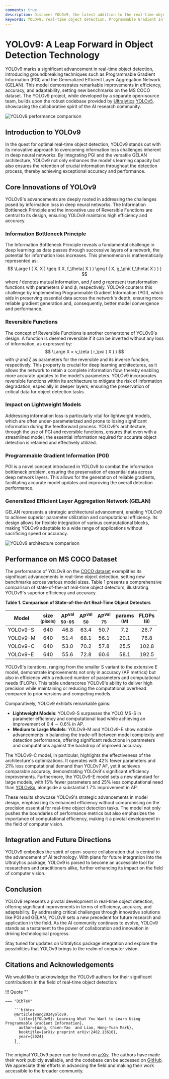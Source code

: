 ```yaml
---
comments: true
description: Discover YOLOv9, the latest addition to the real-time object detection arsenal, leveraging Programmable Gradient Information and GELAN architecture for unparalleled performance.
keywords: YOLOv9, real-time object detection, Programmable Gradient Information, GELAN architecture, Ultralytics, MS COCO dataset, open-source, lightweight model, computer vision, AI
---
```


# YOLOv9: A Leap Forward in Object Detection Technology

YOLOv9 marks a significant advancement in real-time object detection, introducing groundbreaking techniques such as Programmable Gradient Information (PGI) and the Generalized Efficient Layer Aggregation Network (GELAN). This model demonstrates remarkable improvements in efficiency, accuracy, and adaptability, setting new benchmarks on the MS COCO dataset. The YOLOv9 project, while developed by a separate open-source team, builds upon the robust codebase provided by [Ultralytics](https://ultralytics.com) [YOLOv5](yolov5.md), showcasing the collaborative spirit of the AI research community.

![YOLOv9 performance comparison](https://github.com/ultralytics/ultralytics/assets/26833433/9f41ef7b-6008-43eb-8ba1-0a9b89600100)

## Introduction to YOLOv9

In the quest for optimal real-time object detection, YOLOv9 stands out with its innovative approach to overcoming information loss challenges inherent in deep neural networks. By integrating PGI and the versatile GELAN architecture, YOLOv9 not only enhances the model's learning capacity but also ensures the retention of crucial information throughout the detection process, thereby achieving exceptional accuracy and performance.

## Core Innovations of YOLOv9

YOLOv9's advancements are deeply rooted in addressing the challenges posed by information loss in deep neural networks. The Information Bottleneck Principle and the innovative use of Reversible Functions are central to its design, ensuring YOLOv9 maintains high efficiency and accuracy.

### Information Bottleneck Principle

The Information Bottleneck Principle reveals a fundamental challenge in deep learning: as data passes through successive layers of a network, the potential for information loss increases. This phenomenon is mathematically represented as:
$$
\Large I ( X, X ) \geq I( X, f_\theta( X ) ) \geq I ( X, g_\phi( f_\theta( X ) ) )
$$
where $I$ denotes mutual information, and $f$ and $g$ represent transformation functions with parameters $\theta$ and $\phi$, respectively. YOLOv9 counters this challenge by implementing Programmable Gradient Information (PGI), which aids in preserving essential data across the network's depth, ensuring more reliable gradient generation and, consequently, better model convergence and performance.

### Reversible Functions

The concept of Reversible Functions is another cornerstone of YOLOv9's design. A function is deemed reversible if it can be inverted without any loss of information, as expressed by:
$$
\Large X = v_\zeta ( r_\psi ( X ) )
$$
with $\psi$ and $\zeta$ as parameters for the reversible and its inverse function, respectively. This property is crucial for deep learning architectures, as it allows the network to retain a complete information flow, thereby enabling more accurate updates to the model's parameters. YOLOv9 incorporates reversible functions within its architecture to mitigate the risk of information degradation, especially in deeper layers, ensuring the preservation of critical data for object detection tasks.

### Impact on Lightweight Models

Addressing information loss is particularly vital for lightweight models, which are often under-parameterized and prone to losing significant information during the feedforward process. YOLOv9's architecture, through the use of PGI and reversible functions, ensures that even with a streamlined model, the essential information required for accurate object detection is retained and effectively utilized.

### Programmable Gradient Information (PGI)

PGI is a novel concept introduced in YOLOv9 to combat the information bottleneck problem, ensuring the preservation of essential data across deep network layers. This allows for the generation of reliable gradients, facilitating accurate model updates and improving the overall detection performance.

### Generalized Efficient Layer Aggregation Network (GELAN)

GELAN represents a strategic architectural advancement, enabling YOLOv9 to achieve superior parameter utilization and computational efficiency. Its design allows for flexible integration of various computational blocks, making YOLOv9 adaptable to a wide range of applications without sacrificing speed or accuracy.

![YOLOv9 architecture comparison](https://github.com/ultralytics/ultralytics/assets/26833433/286a3971-677b-45e6-a90b-4b6bd565a7af)

## Performance on MS COCO Dataset

The performance of YOLOv9 on the [COCO dataset](../datasets/detect/coco.md) exemplifies its significant advancements in real-time object detection, setting new benchmarks across various model sizes. Table 1 presents a comprehensive comparison of state-of-the-art real-time object detectors, illustrating YOLOv9's superior efficiency and accuracy.

**Table 1. Comparison of State-of-the-Art Real-Time Object Detectors**

| Model    | size<br><sup>(pixels) | AP<sup>val<br>50-95 | AP<sup>val<br>50 | AP<sup>val<br>75 | params<br><sup>(M) | FLOPs<br><sup>(B) |
|----------|:---------------------:|:-------------------:|:----------------:|:----------------:|:------------------:|:-----------------:|
| YOLOv9-S |  640                  | 46.8                | 63.4             | 50.7             | 7.2                | 26.7              |
| YOLOv9-M |  640                  | 51.4                | 68.1             | 56.1             | 20.1               | 76.8              |
| YOLOv9-C |  640                  | 53.0                | 70.2             | 57.8             | 25.5               | 102.8             |
| YOLOv9-E |  640                  | 55.6                | 72.8             | 60.6             | 58.1               | 192.5             |

YOLOv9's iterations, ranging from the smaller S variant to the extensive E model, demonstrate improvements not only in accuracy (AP metrics) but also in efficiency with a reduced number of parameters and computational needs (FLOPs). This table underscores YOLOv9's ability to deliver high precision while maintaining or reducing the computational overhead compared to prior versions and competing models.

Comparatively, YOLOv9 exhibits remarkable gains:

- **Lightweight Models**: YOLOv9-S surpasses the YOLO MS-S in parameter efficiency and computational load while achieving an improvement of $0.4∼0.6\%$ in AP.
- **Medium to Large Models**: YOLOv9-M and YOLOv9-E show notable advancements in balancing the trade-off between model complexity and detection performance, offering significant reductions in parameters and computations against the backdrop of improved accuracy.

The YOLOv9-C model, in particular, highlights the effectiveness of the architecture's optimizations. It operates with $42\%$ fewer parameters and $21\%$ less computational demand than YOLOv7 AF, yet it achieves comparable accuracy, demonstrating YOLOv9's significant efficiency improvements. Furthermore, the YOLOv9-E model sets a new standard for large models, with $15\%$ fewer parameters and $25\%$ less computational need than [YOLOv8x](yolov8.md), alongside a substantial $1.7\%$ improvement in AP.

These results showcase YOLOv9's strategic advancements in model design, emphasizing its enhanced efficiency without compromising on the precision essential for real-time object detection tasks. The model not only pushes the boundaries of performance metrics but also emphasizes the importance of computational efficiency, making it a pivotal development in the field of computer vision.

## Integration and Future Directions

YOLOv9 embodies the spirit of open-source collaboration that is central to the advancement of AI technology. With plans for future integration into the Ultralytics package, YOLOv9 is poised to become an accessible tool for researchers and practitioners alike, further enhancing its impact on the field of computer vision.

## Conclusion

YOLOv9 represents a pivotal development in real-time object detection, offering significant improvements in terms of efficiency, accuracy, and adaptability. By addressing critical challenges through innovative solutions like PGI and GELAN, YOLOv9 sets a new precedent for future research and application in the field. As the AI community continues to evolve, YOLOv9 stands as a testament to the power of collaboration and innovation in driving technological progress.

Stay tuned for updates on Ultralytics package integration and explore the possibilities that YOLOv9 brings to the realm of computer vision.

## Citations and Acknowledgements

We would like to acknowledge the YOLOv9 authors for their significant contributions in the field of real-time object detection:

!!! Quote ""

    === "BibTeX"

        ```bibtex
        @article{wang2024yolov9,
          title={{YOLOv9}: Learning What You Want to Learn Using Programmable Gradient Information},
          author={Wang, Chien-Yao  and Liao, Hong-Yuan Mark},
          booktitle={arXiv preprint arXiv:2402.13616},
          year={2024}
        }
        ```

The original YOLOv9 paper can be found on [arXiv](https://arxiv.org/pdf/2402.13616.pdf). The authors have made their work publicly available, and the codebase can be accessed on [GitHub](https://github.com/WongKinYiu/yolov9). We appreciate their efforts in advancing the field and making their work accessible to the broader community.
